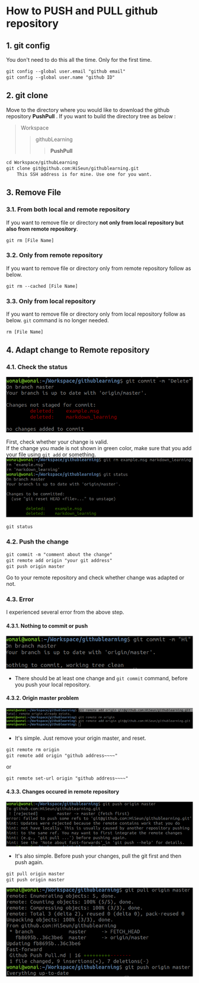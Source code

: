 # How to PUSH and PULL github repository
## 1. git config
You don't need to do this all the time. Only for the first time.

```
git config --global user.email "github email"
git config --global user.name "github ID"
```
## 2. git clone
Move to the directory where you would like to download the github repository **PushPull** .
If you want to build the directory tree as below :
> Workspace
>  >  githubLearning
>  >  > **PushPull**

```
cd Workspace/githubLearning
git clone git@github.com:HiSeun/githublearning.git 
    This SSH address is for mine. Use one for you want.
```

## 3. Remove File
### 3.1. From both local and remote repository
If you want to remove file or directory **not only from local repository but also from remote repository**.
```
git rm [File Name]
```
### 3.2. Only from remote repository
If you want to remove file or directory only from remote repository follow as below.
```
git rm --cached [File Name]
```

### 3.3. Only from local repository
If you want to remove file or directory only from local repository follow as below. ```git``` command is no longer needed.
```
rm [File Name]
```

## 4. Adapt change to Remote repository
### 4.1. Check the status
<img src = "/Shots/pushpull1.png"></img>

First, check whether your change is valid.  
If the change you made is not shown in green color, make sure that you add your file using ```git add``` or something.
<img src = "/Shots/pushpull2.png"></img>
```
git status
```
### 4.2. Push the change
```
git commit -m "comment about the change"
git remote add origin "your git address"
git push origin master
```
Go to your remote repository and check whether change was adapted or not.

### 4.3. Error
I experienced several error from the above step.
#### 4.3.1. Nothing to commit or push
<img src = "/Shots/pushpull3.png"></img>
* There should be at least one change and ```git commit``` command, before you push your local repository.

#### 4.3.2. Origin master problem    
<img src = "/Shots/pushpull4.png"></img>
* It's simple. Just remove your origin master, and reset.
```
git remote rm origin
git remote add origin "github address~~~~"
```
or
```
git remote set-url origin "github address~~~~"
```
#### 4.3.3. Changes occured in remote repository
<img src = "/Shots/pushpull5.png"></img>
* It's also simple. Before push your changes, pull the git first and then push again.
```
git pull origin master
git push origin master
```
<img src = "/Shots/pushpull6.png"></img>
